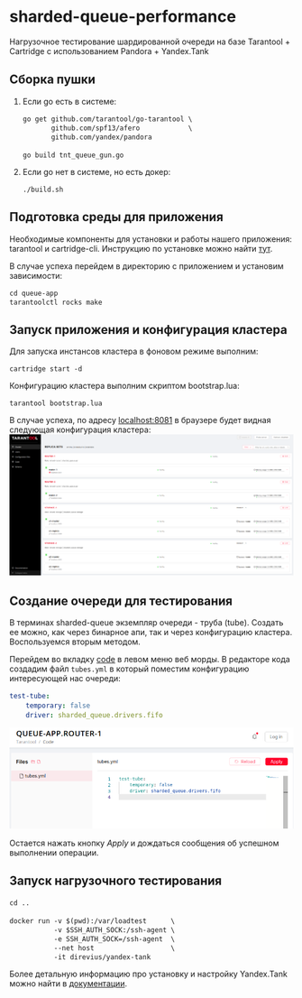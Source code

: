 # sharded-queue-performance
Нагрузочное тестирование шардированной очереди на базе Tarantool + Cartridge с использованием Pandora + Yandex.Tank

## Сборка пушки

1. Если go есть в системе:
    ```shell
    go get github.com/tarantool/go-tarantool \
           github.com/spf13/afero            \
           github.com/yandex/pandora
    
    go build tnt_queue_gun.go
    ```
2. Если go нет в системе, но есть докер:
    ```shell
    ./build.sh
    ```

## Подготовка среды для приложения

Необходимые компоненты для установки и работы нашего приложения: tarantool и cartridge-cli.
Инструкцию по установке можно найти [тут](https://github.com/tarantool/cartridge-cli#installation).

В случае успеха перейдем в директорию с приложением и установим зависимости:
```
cd queue-app
tarantoolctl rocks make
```

## Запуск приложения и конфигурация кластера

Для запуска инстансов кластера в фоновом режиме выполним:
```
cartridge start -d
```

Конфигурацию кластера выполним скриптом bootstrap.lua:
```
tarantool bootstrap.lua
```

В случае успеха, по адресу [localhost:8081](localhost:8081) в браузере будет видная следующая конфигурация кластера:
![](./media/cluster.png)

## Создание очереди для тестирования

В терминах sharded-queue экземпляр очереди - труба (tube). Создать ее можно, как через бинарное апи, так и через конфигурацию кластера. Воспользуемся вторым методом.

Перейдем во вкладку [code](http://localhost:8081/admin/cluster/code) в левом меню веб морды.
В редакторе кода создадим файл `tubes.yml` в который поместим конфигурацию интересующей нас очереди:
```yaml
test-tube:
    temporary: false
    driver: sharded_queue.drivers.fifo
```
![](./media/create_tube.png)

Остается нажать кнопку *Apply* и дождаться сообщения об успешном выполнении операции.

## Запуск нагрузочного тестирования

```
cd ..

docker run -v $(pwd):/var/loadtest      \
           -v $SSH_AUTH_SOCK:/ssh-agent \
           -e SSH_AUTH_SOCK=/ssh-agent  \
           --net host                   \
           -it direvius/yandex-tank
```
Более детальную информацию про установку и настройку Yandex.Tank можно найти в [документации](https://yandextank.readthedocs.io/en/latest/install.html).
